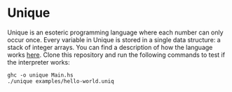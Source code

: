 # Unique
Unique is an esoteric programming language where each number can only occur once.
Every variable in Unique is stored in a single data structure: a stack of integer arrays.
You can find a description of how the language works [here](https://owenbechtel.com/unique).
Clone this repository and run the following commands to test if the interpreter works:
```
ghc -o unique Main.hs
./unique examples/hello-world.uniq
```
